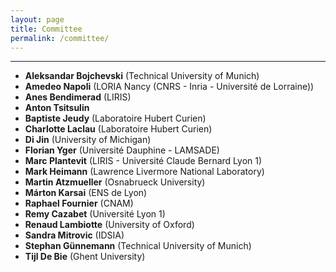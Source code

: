 ```yaml
---
layout: page
title: Committee
permalink: /committee/
---
```

---
- **Aleksandar Bojchevski**	(Technical University of Munich)
- **Amedeo Napoli**	(LORIA Nancy (CNRS - Inria - Université de Lorraine))
- **Anes Bendimerad**	(LIRIS)
- **Anton Tsitsulin**	
- **Baptiste Jeudy**	(Laboratoire Hubert Curien)
- **Charlotte Laclau**	(Laboratoire Hubert Curien)
- **Di Jin**	(University of Michigan)
- **Florian Yger**	(Université Dauphine - LAMSADE)
- **Marc Plantevit**	(LIRIS - Université Claude Bernard Lyon 1)
- **Mark Heimann**	(Lawrence Livermore National Laboratory)
- **Martin Atzmueller**	(Osnabrueck University)
- **Márton Karsai**	(ENS de Lyon)
- **Raphael Fournier**	(CNAM)
- **Remy Cazabet**	(Université Lyon 1)
- **Renaud Lambiotte**	(University of Oxford)
- **Sandra Mitrovic**	(IDSIA)
- **Stephan Günnemann**	(Technical University of Munich)
- **Tijl De Bie**	(Ghent University)